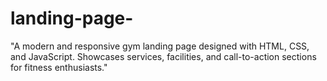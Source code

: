 # landing-page-
"A modern and responsive gym landing page designed with HTML, CSS, and JavaScript. Showcases services, facilities, and call-to-action sections for fitness enthusiasts."
